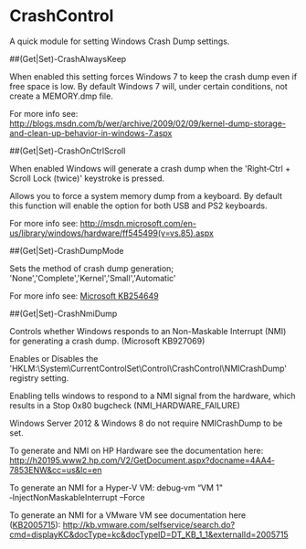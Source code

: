 CrashControl
============

A quick module for setting Windows Crash Dump settings.

##(Get|Set)-CrashAlwaysKeep

When enabled this setting forces Windows 7 to keep the crash dump even if free space is low. By default Windows 7 will, under certain conditions, not create a MEMORY.dmp file.

For more info see: http://blogs.msdn.com/b/wer/archive/2009/02/09/kernel-dump-storage-and-clean-up-behavior-in-windows-7.aspx

##(Get|Set)-CrashOnCtrlScroll 

When enabled Windows will generate a crash dump when the 'Right‐Ctrl + Scroll Lock (twice)' keystroke is pressed.

Allows you to force a system memory dump from a keyboard. By default this function will enable the option for both USB and PS2 keyboards.

For more info see: http://msdn.microsoft.com/en-us/library/windows/hardware/ff545499(v=vs.85).aspx

##(Get|Set)-CrashDumpMode  

Sets the method of crash dump generation; 'None','Complete','Kernel','Small','Automatic'

For more info see: [Microsoft KB254649](http://support.microsoft.com/kb/254649)

##(Get|Set)-CrashNmiDump 

Controls whether Windows responds to an Non-Maskable Interrupt (NMI) for generating a crash dump. (Microsoft KB927069)

 Enables or Disables the 'HKLM:\System\CurrentControlSet\Control\CrashControl\NMICrashDump' registry setting.

   Enabling tells windows to respond to a NMI signal from the hardware, which results in a Stop 0x80 bugcheck (NMI_HARDWARE_FAILURE)

   Windows Server 2012 & Windows 8 do not require NMICrashDump to be set.

   To generate and NMI on HP Hardware see the documentation here:
        http://h20195.www2.hp.com/V2/GetDocument.aspx?docname=4AA4‐7853ENW&cc=us&lc=en

   To generate an NMI for a Hyper-V VM:
        debug‐vm “VM 1" ‐InjectNonMaskableInterrupt –Force

   To generate an NMI for a VMware VM see documentation here ([KB2005715](http://kb.vmware.com/selfservice/search.do?cmd=displayKC&docType=kc&docTypeID=DT_KB_1_1&externalId=2005715)):
        http://kb.vmware.com/selfservice/search.do?cmd=displayKC&docType=kc&docTypeID=DT_KB_1_1&externalId=2005715
